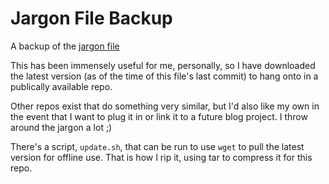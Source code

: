 # Jargon File Backup
A backup of the [jargon file](http://catb.org/jargon/html/)

This has been immensely useful for me, personally, so I have downloaded the latest version (as of the time of 
this file's last commit) to hang onto in a publically available repo.

Other repos exist that do something very similar, but I'd also like my own in the event that I want to plug it in or link it to a future blog project. I throw around the jargon a lot ;)


There's a script, `update.sh`, that can be run to use `wget` to pull the latest version for offline use. That is 
how I rip it, using tar to compress it for this repo.
